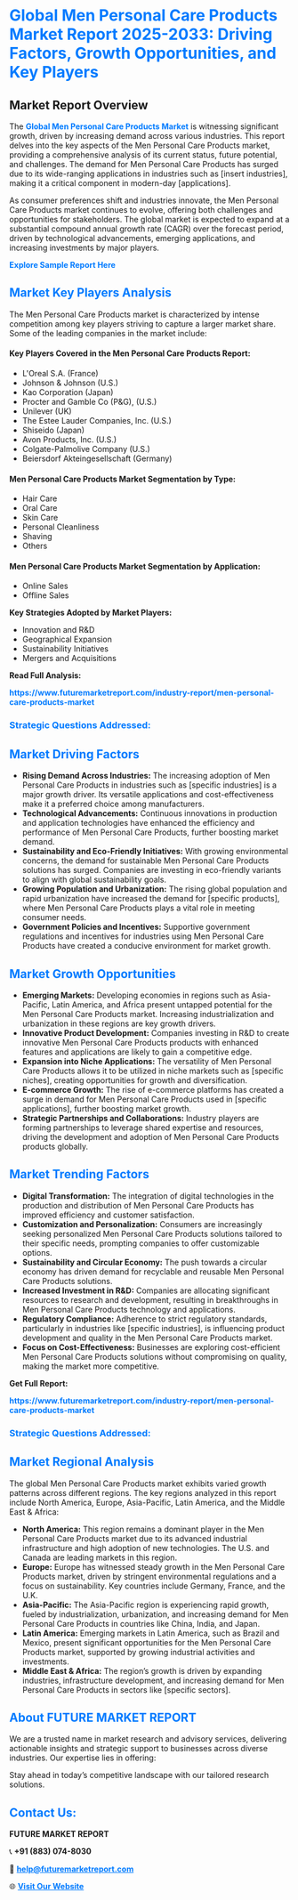 <h1 style="color: #007BFF;">Global Men Personal Care Products Market Report 2025-2033: Driving Factors, Growth Opportunities, and Key Players</h1>

<section id="overview">
<h2>Market Report Overview</h2>
<p>The <a href="https://www.futuremarketreport.com/industry-report/men-personal-care-products-market" style="color: #007BFF; text-decoration: none;"><strong>Global Men Personal Care Products Market</strong></a> is witnessing significant growth, driven by increasing demand across various industries. This report delves into the key aspects of the Men Personal Care Products market, providing a comprehensive analysis of its current status, future potential, and challenges. The demand for Men Personal Care Products has surged due to its wide-ranging applications in industries such as [insert industries], making it a critical component in modern-day [applications].</p>
<p>As consumer preferences shift and industries innovate, the Men Personal Care Products market continues to evolve, offering both challenges and opportunities for stakeholders. The global market is expected to expand at a substantial compound annual growth rate (CAGR) over the forecast period, driven by technological advancements, emerging applications, and increasing investments by major players.</p>
</section>

<section id="overview">
<p><a href="https://www.futuremarketreport.com/request-sample/reportId=87307" style="color: #007BFF; text-decoration: none;"><strong>Explore Sample Report Here</strong></a></p>
</section>

<section id="key-players">
<h2 style="color: #007BFF;">Market Key Players Analysis</h2>
<p>The Men Personal Care Products market is characterized by intense competition among key players striving to capture a larger market share. Some of the leading companies in the market include:</p>
<h4>Key Players Covered in the Men Personal Care Products Report:</h4>
<ul><li>L&#039;Oreal S.A. (France)</li><li>Johnson &amp; Johnson (U.S.)</li><li>Kao Corporation (Japan)</li><li>Procter and Gamble Co (P&amp;G), (U.S.)</li><li>Unilever (UK)</li><li>The Estee Lauder Companies, Inc. (U.S.)</li><li>Shiseido (Japan)</li><li>Avon Products, Inc. (U.S.)</li><li>Colgate-Palmolive Company (U.S.)</li><li>Beiersdorf Akteingesellschaft (Germany)</li></ul>
<h4>Men Personal Care Products Market Segmentation by Type:</h4>
<ul><li>Hair Care</li><li>Oral Care</li><li>Skin Care</li><li>Personal Cleanliness</li><li>Shaving</li><li>Others</li></ul>

<h4>Men Personal Care Products Market Segmentation by Application:</h4>
<ul><li>Online Sales</li><li>Offline Sales</li></ul>
<p><strong>Key Strategies Adopted by Market Players:</strong></p>
<ul>
<li>Innovation and R&D</li>
<li>Geographical Expansion</li>
<li>Sustainability Initiatives</li>
<li>Mergers and Acquisitions</li>
</ul>
</section>

<section>
<p><strong>Read Full Analysis: </strong></p><a href="https://www.futuremarketreport.com/industry-report/men-personal-care-products-market" style="color: #007BFF; text-decoration: none;"><strong>https://www.futuremarketreport.com/industry-report/men-personal-care-products-market</strong></a>
<h3 style="color: #007BFF;">Strategic Questions Addressed:</h3>
</section>

<section id="driving-factors">
<h2 style="color: #007BFF;">Market Driving Factors</h2>
<ul>
<li><strong>Rising Demand Across Industries:</strong> The increasing adoption of Men Personal Care Products in industries such as [specific industries] is a major growth driver. Its versatile applications and cost-effectiveness make it a preferred choice among manufacturers.</li>
<li><strong>Technological Advancements:</strong> Continuous innovations in production and application technologies have enhanced the efficiency and performance of Men Personal Care Products, further boosting market demand.</li>
<li><strong>Sustainability and Eco-Friendly Initiatives:</strong> With growing environmental concerns, the demand for sustainable Men Personal Care Products solutions has surged. Companies are investing in eco-friendly variants to align with global sustainability goals.</li>
<li><strong>Growing Population and Urbanization:</strong> The rising global population and rapid urbanization have increased the demand for [specific products], where Men Personal Care Products plays a vital role in meeting consumer needs.</li>
<li><strong>Government Policies and Incentives:</strong> Supportive government regulations and incentives for industries using Men Personal Care Products have created a conducive environment for market growth.</li>
</ul>
</section>

<section id="growth-opportunities">
<h2 style="color: #007BFF;">Market Growth Opportunities</h2>
<ul>
<li><strong>Emerging Markets:</strong> Developing economies in regions such as Asia-Pacific, Latin America, and Africa present untapped potential for the Men Personal Care Products market. Increasing industrialization and urbanization in these regions are key growth drivers.</li>
<li><strong>Innovative Product Development:</strong> Companies investing in R&D to create innovative Men Personal Care Products products with enhanced features and applications are likely to gain a competitive edge.</li>
<li><strong>Expansion into Niche Applications:</strong> The versatility of Men Personal Care Products allows it to be utilized in niche markets such as [specific niches], creating opportunities for growth and diversification.</li>
<li><strong>E-commerce Growth:</strong> The rise of e-commerce platforms has created a surge in demand for Men Personal Care Products used in [specific applications], further boosting market growth.</li>
<li><strong>Strategic Partnerships and Collaborations:</strong> Industry players are forming partnerships to leverage shared expertise and resources, driving the development and adoption of Men Personal Care Products products globally.</li>
</ul>
</section>

<section id="trending-factors">
<h2 style="color: #007BFF;">Market Trending Factors</h2>
<ul>
<li><strong>Digital Transformation:</strong> The integration of digital technologies in the production and distribution of Men Personal Care Products has improved efficiency and customer satisfaction.</li>
<li><strong>Customization and Personalization:</strong> Consumers are increasingly seeking personalized Men Personal Care Products solutions tailored to their specific needs, prompting companies to offer customizable options.</li>
<li><strong>Sustainability and Circular Economy:</strong> The push towards a circular economy has driven demand for recyclable and reusable Men Personal Care Products solutions.</li>
<li><strong>Increased Investment in R&D:</strong> Companies are allocating significant resources to research and development, resulting in breakthroughs in Men Personal Care Products technology and applications.</li>
<li><strong>Regulatory Compliance:</strong> Adherence to strict regulatory standards, particularly in industries like [specific industries], is influencing product development and quality in the Men Personal Care Products market.</li>
<li><strong>Focus on Cost-Effectiveness:</strong> Businesses are exploring cost-efficient Men Personal Care Products solutions without compromising on quality, making the market more competitive.</li>
</ul>
</section>

<section>
<p><strong>Get Full Report: </strong></p><a href="https://www.futuremarketreport.com/industry-report/men-personal-care-products-market" style="color: #007BFF; text-decoration: none;"><strong>https://www.futuremarketreport.com/industry-report/men-personal-care-products-market</strong></a>
<h3 style="color: #007BFF;">Strategic Questions Addressed:</h3>
</section>


<section id="regional-analysis">
<h2 style="color: #007BFF;">Market Regional Analysis</h2>
<p>The global Men Personal Care Products market exhibits varied growth patterns across different regions. The key regions analyzed in this report include North America, Europe, Asia-Pacific, Latin America, and the Middle East & Africa:</p>
<ul>
<li><strong>North America:</strong> This region remains a dominant player in the Men Personal Care Products market due to its advanced industrial infrastructure and high adoption of new technologies. The U.S. and Canada are leading markets in this region.</li>
<li><strong>Europe:</strong> Europe has witnessed steady growth in the Men Personal Care Products market, driven by stringent environmental regulations and a focus on sustainability. Key countries include Germany, France, and the U.K.</li>
<li><strong>Asia-Pacific:</strong> The Asia-Pacific region is experiencing rapid growth, fueled by industrialization, urbanization, and increasing demand for Men Personal Care Products in countries like China, India, and Japan.</li>
<li><strong>Latin America:</strong> Emerging markets in Latin America, such as Brazil and Mexico, present significant opportunities for the Men Personal Care Products market, supported by growing industrial activities and investments.</li>
<li><strong>Middle East & Africa:</strong> The region’s growth is driven by expanding industries, infrastructure development, and increasing demand for Men Personal Care Products in sectors like [specific sectors].</li>
</ul>
</section>

<footer>
<h2 style="color: #007BFF;">About FUTURE MARKET REPORT</h2>
<p>We are a trusted name in market research and advisory services, delivering actionable insights and strategic support to businesses across diverse industries. Our expertise lies in offering:</p>

<p>Stay ahead in today’s competitive landscape with our tailored research solutions.</p>

<h2 style="color: #007BFF;">Contact Us:</h2>
<p><strong>FUTURE MARKET REPORT</strong></p>
<p>📞 <strong>+91 (883) 074-8030</strong></p>
<p>📧 <strong><a href="mailto:help@futuremarketreport.com" style="color: #007BFF;">help@futuremarketreport.com</a></strong></p>
<p>🌐 <strong><a href="https://www.futuremarketreport.com/" style="color: #007BFF;">Visit Our Website</a></strong></p>
</footer>